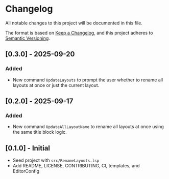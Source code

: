 # Changelog
All notable changes to this project will be documented in this file.

The format is based on [Keep a Changelog](https://keepachangelog.com/en/1.0.0/),
and this project adheres to [Semantic Versioning](https://semver.org/spec/v2.0.0.html).

## [0.3.0] - 2025-09-20
### Added
- New command `UpdateLayouts` to prompt the user whether to rename all layouts at once or just the current layout.

## [0.2.0] - 2025-09-17
### Added
- New command `UpdateAllLayoutName` to rename all layouts at once using the same title block logic.

## [0.1.0] - Initial
- Seed project with `src/RenameLayouts.lsp`
- Add README, LICENSE, CONTRIBUTING, CI, templates, and EditorConfig
